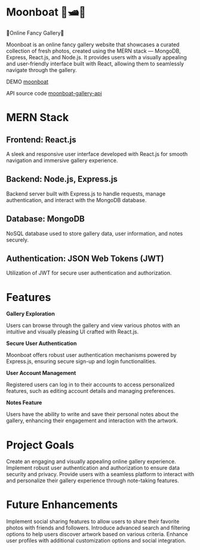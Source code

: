 # Moonboat 🌙🛥️🌙
🌄Online Fancy Gallery🌃

Moonboat is an online fancy gallery website that showcases a curated collection of fresh photos, created using the MERN stack — MongoDB, Express, React.js, and Node.js. 
It provides users with a visually appealing and user-friendly interface built with React, allowing them to seamlessly navigate through the gallery.

DEMO [moonboat](https://moonboat.onrender.com) 

API source code [moonboat-gallery-api](https://github.com/wwlinne/MoonboatGallery-api)

# MERN Stack

## Frontend: React.js
A sleek and responsive user interface developed with React.js for smooth navigation and immersive gallery experience.

## Backend: Node.js, Express.js
Backend server built with Express.js to handle requests, manage authentication, and interact with the MongoDB database.

## Database: MongoDB
NoSQL database used to store gallery data, user information, and notes securely.

## Authentication: JSON Web Tokens (JWT)
Utilization of JWT for secure user authentication and authorization.


# Features

**Gallery Exploration**

Users can browse through the gallery and view various photos with an intuitive and visually pleasing UI crafted with React.js.

**Secure User Authentication**

Moonboat offers robust user authentication mechanisms powered by Express.js, ensuring secure sign-up and login functionalities.

**User Account Management**

Registered users can log in to their accounts to access personalized features, such as editing account details and managing preferences.

**Notes Feature**

Users have the ability to write and save their personal notes about the gallery, enhancing their engagement and interaction with the artwork.



# Project Goals

Create an engaging and visually appealing online gallery experience.
Implement robust user authentication and authorization to ensure data security and privacy.
Provide users with a seamless platform to interact with and personalize their gallery experience through note-taking features.

# Future Enhancements

Implement social sharing features to allow users to share their favorite photos with friends and followers.
Introduce advanced search and filtering options to help users discover artwork based on various criteria.
Enhance user profiles with additional customization options and social integration.
